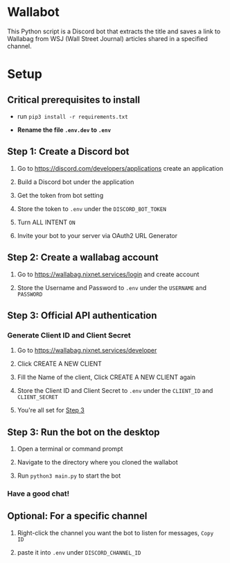 # Wallabot

This Python script is a Discord bot that extracts the title and saves a link to Wallabag from WSJ (Wall Street Journal) articles shared in a specified channel.

# Setup

## Critical prerequisites to install

* run ```pip3 install -r requirements.txt```

* **Rename the file `.env.dev` to `.env`**

## Step 1: Create a Discord bot

1. Go to https://discord.com/developers/applications create an application

2. Build a Discord bot under the application

3. Get the token from bot setting

4. Store the token to `.env` under the `DISCORD_BOT_TOKEN`

5. Turn ALL INTENT `ON`

6. Invite your bot to your server via OAuth2 URL Generator

## Step 2: Create a wallabag account

1. Go to https://wallabag.nixnet.services/login and create account

2. Store the Username and Password to `.env` under the `USERNAME` and `PASSWORD`

## Step 3: Official API authentication

### Generate Client ID and Client Secret

1. Go to https://wallabag.nixnet.services/developer

2. Click CREATE A NEW CLIENT

3. Fill the Name of the client, Click CREATE A NEW CLIENT again

4. Store the Client ID and Client Secret to `.env` under the `CLIENT_ID` and `CLIENT_SECRET`

5. You're all set for [Step 3](#step-3-run-the-bot-on-the-desktop)

## Step 3: Run the bot on the desktop

1. Open a terminal or command prompt

2. Navigate to the directory where you cloned the wallabot

3. Run `python3 main.py` to start the bot

### Have a good chat!

## Optional: For a specific channel

1. Right-click the channel you want the bot to listen for messages, `Copy  ID`

2. paste it into `.env` under `DISCORD_CHANNEL_ID`